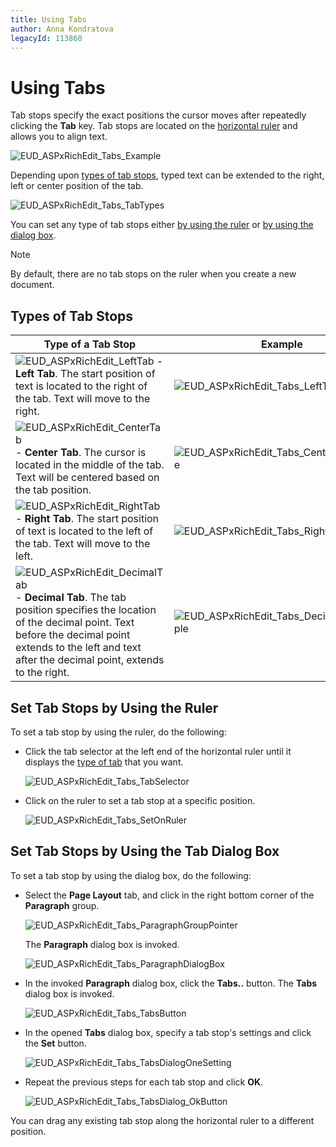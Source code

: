```yaml
---
title: Using Tabs
author: Anna Kondratova
legacyId: 113860
---
```

# Using Tabs
Tab stops specify the exact positions the cursor moves after repeatedly clicking the **Tab** key. Tab stops are located on the [horizontal ruler](../viewing-and-navigating/show-horizontal-ruler.md) and allows you to align text.

![EUD_ASPxRichEdit_Tabs_Example](../../../images/img117911.png)

Depending upon [types of tab stops](#tab_types), typed text can be extended to the right, left or center position of the tab.

![EUD_ASPxRichEdit_Tabs_TabTypes](../../../images/img117912.png)

You can set any type of tab stops either [by using the ruler](#ruler) or [by using the dialog box](#dialog_box).

> [!NOTE]
> By default, there are no tab stops on the ruler when you create a new document.

## <a name="tab_types"/>Types of Tab Stops
| Type of a Tab Stop | Example |
|---|---|
| ![EUD_ASPxRichEdit_LeftTab](../../../images/img117883.png) - **Left Tab**. The start position of text is located to the right of the tab. Text will move to the right. | ![EUD_ASPxRichEdit_Tabs_LeftTabExample](../../../images/img117913.png) |
| ![EUD_ASPxRichEdit_CenterTab](../../../images/img117885.png) - **Center Tab**. The cursor is located in the middle of the tab. Text will be centered based on the tab position. | ![EUD_ASPxRichEdit_Tabs_CenterTabExample](../../../images/img117915.png) |
| ![EUD_ASPxRichEdit_RightTab](../../../images/img117884.png) - **Right Tab**. The start position of text is located to the left of the tab. Text will move to the left. | ![EUD_ASPxRichEdit_Tabs_RightTabExample](../../../images/img117914.png) |
| ![EUD_ASPxRichEdit_DecimalTab](../../../images/img117886.png) - **Decimal Tab**. The tab position specifies the location of the decimal point. Text before the decimal point extends to the left and text after the decimal point, extends to the right. | ![EUD_ASPxRichEdit_Tabs_DecimalTabExample](../../../images/img117916.png) |

## <a name="ruler"/>Set Tab Stops by Using the Ruler
To set a tab stop by using the ruler, do the following:
* Click the tab selector at the left end of the horizontal ruler until it displays the [type of tab](#tab_types) that you want.
	
	![EUD_ASPxRichEdit_Tabs_TabSelector](../../../images/img117917.png)
* Click on the ruler to set a tab stop at a specific position.
	
	![EUD_ASPxRichEdit_Tabs_SetOnRuler](../../../images/img117918.png)

## <a name="dialog_box"/>Set Tab Stops by Using the Tab Dialog Box
To set a tab stop by using the dialog box, do the following:
* Select the **Page Layout** tab, and click in the right bottom corner of the **Paragraph** group.
	
	![EUD_ASPxRichEdit_Tabs_ParagraphGroupPointer](../../../images/img117919.png)
	
	The **Paragraph** dialog box is invoked.
	
	![EUD_ASPxRichEdit_Tabs_ParagraphDialogBox](../../../images/img117920.png)
* In the invoked **Paragraph** dialog box, click the **Tabs..** button. The **Tabs** dialog box is invoked.
	
	![EUD_ASPxRichEdit_Tabs_TabsButton](../../../images/img117921.png)
* In the opened **Tabs** dialog box, specify a tab stop's settings and click the **Set** button.
	
	![EUD_ASPxRichEdit_Tabs_TabsDialogOneSetting](../../../images/img117923.png)
* Repeat the previous steps for each tab stop and click **OK**.
	
	![EUD_ASPxRichEdit_Tabs_TabsDialog_OkButton](../../../images/img117924.png)

You can drag any existing tab stop along the horizontal ruler to a different position.